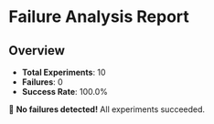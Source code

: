 # Failure Analysis Report

## Overview

- **Total Experiments**: 10
- **Failures**: 0
- **Success Rate**: 100.0%

🎉 **No failures detected!** All experiments succeeded.
